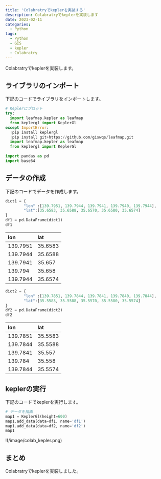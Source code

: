 ```yaml
---
title: 'Colabratryでkeplerを実装する'
description: Colabratryでkeplerを実装します
date: 2023-02-11
categories:
  - Python
tags:
  - Python
  - GIS
  - kepler
  - Colabratry
---
```


Colabratryでkeplerを実装します。

<!-- https://www.hamlet-engineer.com -->
<!-- !(/image/ChordDiagram.png) -->

<!-- more -->

<ClientOnly>
  <CallInArticleAdsense />
</ClientOnly>



## ライブラリのインポート
下記のコードでライブラリをインポートします。

```python
# Keplerにプロット
try:
  import leafmap.kepler as leafmap
  from keplergl import KeplerGl
except ImportError:
  !pip install keplergl
  !pip install git+https://github.com/giswqs/leafmap.git
  import leafmap.kepler as leafmap
  from keplergl import KeplerGl
  
import pandas as pd
import base64
```

## データの作成
下記のコードでデータを作成します。

```python
dict1 = {
        "lon" :[139.7951, 139.7944, 139.7941, 139.7940, 139.7944],
        "lat":[35.6583, 35.6588, 35.6570, 35.6580, 35.6574]
}
df1 = pd.DataFrame(dict1)
df1
```

|lon|lat|
|:----|:----|
|139.7951|35.6583|
|139.7944|35.6588|
|139.7941|35.657|
|139.794|35.658|
|139.7944|35.6574|


```python
dict2 = {
        "lon" :[139.7851, 139.7844, 139.7841, 139.7840, 139.7844],
        "lat":[35.5583, 35.5588, 35.5570, 35.5580, 35.5574]
}
df2 = pd.DataFrame(dict2)
df2
```

|lon|lat|
|:----|:----|
|139.7851|35.5583|
|139.7844|35.5588|
|139.7841|35.557|
|139.784|35.558|
|139.7844|35.5574|

## keplerの実行
下記のコードでkeplerを実行します。

```python
# データを描画
map1 = KeplerGl(height=600)
map1.add_data(data=df1, name='df1')
map1.add_data(data=df2, name='df2')
map1
```

!(/image/colab_kepler.png)

## まとめ
Colabratryでkeplerを実装しました。

<ClientOnly>
  <CallInArticleAdsense />
</ClientOnly>


